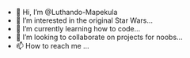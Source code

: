 - 👋 Hi, I’m @Luthando-Mapekula
- 👀 I’m interested in the original Star Wars...
- 🌱 I’m currently learning how to code...
- 💞️ I’m looking to collaborate on projects for noobs...
- 📫 How to reach me ...

<!---
Lutha-M/Lutha-M is a ✨ special ✨ repository because its `README.md` (this file) appears on your GitHub profile.
You can click the Preview link to take a look at your changes.
--->
